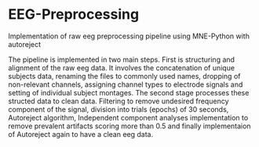 # EEG-Preprocessing
Implementation of raw eeg preprocessing pipeline using MNE-Python with autoreject

The pipeline is implemented in two main steps. 
First is structuring and alignment of the raw eeg data. It involves the concatenation of unique subjects data, renaming the files to commonly used names, dropping of non-relevant channels, assigning channel types to electrode signals and setting of individual subject montages.
The second stage processes these structed data to clean data. Filtering to remove undesired frequency component of the signal, division into trials (epochs) of 30 seconds, Autoreject algorithm, Independent component analyses implementation to remove prevalent artifacts scoring more than 0.5 and finally implementaion of Autoreject again to have a clean eeg data.
